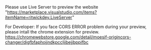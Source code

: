 Please use Live Server to preview the website
"https://marketplace.visualstudio.com/items?itemName=ritwickdey.LiveServer"

For Developer:
If you face CORS ERROR problem during your preview, please intall the chrome extension for preview.
https://chromewebstore.google.com/detail/moesif-origincors-changer/digfbfaphojjndkpccljibejjbppifbc